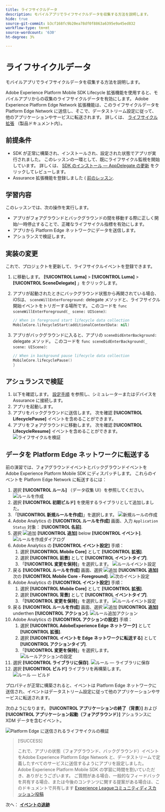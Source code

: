 ```yaml
---
title: ライフサイクルデータ
description: モバイルアプリでライフサイクルデータを収集する方法を説明します。
hide: true
source-git-commit: b3cf168fc9b20ea78df0f8863a6395e9a45ed832
workflow-type: tm+mt
source-wordcount: '630'
ht-degree: 3%

---
```


# ライフサイクルデータ

モバイルアプリでライフサイクルデータを収集する方法を説明します。

Adobe Experience Platform Mobile SDK Lifecycle 拡張機能を使用すると、モバイルアプリからの収集のライフサイクルデータを有効にします。 Adobe Experience Platform Edge Network 拡張機能は、このライフサイクルデータを Platform Edge Network に送信し、そこで、データストリーム設定に従って、他のアプリケーションやサービスに転送されます。 詳しくは、 [ライフサイクル拡張](https://developer.adobe.com/client-sdks/documentation/lifecycle-for-edge-network/) （製品ドキュメント内）。


## 前提条件

* SDK が正常に構築され、インストールされ、設定された状態でアプリが実行されました。 このレッスンの一環として、既にライフサイクル監視を開始しています。 詳しくは、 [SDK のインストール — AppDelegate の更新](install-sdks.md#update-appdelegate) をクリックしてレビューします。
* Assurance 拡張機能を登録しました ( [前のレッスン](install-sdks.md).

## 学習内容

このレッスンでは、次の操作を実行します。

<!--
* Add lifecycle field group to the schema.
* -->
* アプリがフォアグラウンドとバックグラウンドの間を移動する際に正しく開始/一時停止することで、正確なライフサイクル指標を有効にします。
* アプリから Platform Edge ネットワークにデータを送信します。
* アシュランスで検証します。

<!--
## Add lifecycle field group to schema

The Consumer Experience Event field group you added in the [previous lesson](create-schema.md) already contains the lifecycle fields, so you can skip this step. If you don't use Consumer Experience Event field group in your own app, you can add the lifecycle fields by doing the following:

1. Navigate to the schema interface as described in the [previous lesson](create-schema.md).
1. Open the **Luma Mobile App Event Schema** schema and select **[!UICONTROL Add]** next to Field groups.
    ![select add](assets/lifecycle-add.png)
1. In the search bar, enter "lifecycle".
1. Select the checkbox next to **[!UICONTROL AEP Mobile Lifecycle Details]**.
1. Select **[!UICONTROL Add field groups]**.
    ![add field group](assets/lifecycle-lifecycle-field-group.png)
1. Select **[!UICONTROL Save]**.
    ![save](assets/lifecycle-lifecycle-save.png)
-->

## 実装の変更

これで、プロジェクトを更新して、ライフサイクルイベントを登録できます。

1. に移動します。 **[!UICONTROL Luma]** > **[!UICONTROL Luma]** > **[!UICONTROL SceneDelegate]** 」をクリックします。

1. アプリが起動されたときにバックグラウンド状態から再開されている場合、iOSは、 `sceneWillEnterForeground:` delegate メソッドと、ライフサイクル開始イベントをトリガーする場所です。 このコードを `func sceneWillEnterForeground(_ scene: UIScene)`:

   ```swift
   // When in foreground start lifecycle data collection
   MobileCore.lifecycleStart(additionalContextData: nil)
   ```

1. アプリがバックグラウンドに入ると、アプリの `sceneDidEnterBackground:` delegate メソッド。 このコードを  `func sceneDidEnterBackground(_ scene: UIScene)`:

   ```swift
   // When in background pause lifecycle data collection
   MobileCore.lifecyclePause()
   }
   ```

## アシュランスで検証

1. 以下を確認します。 [設定手順](assurance.md) を参照し、シミュレーターまたはデバイスを Assurance に接続します。
1. アプリを起動します。
1. アプリをバックグラウンドに送信します。 次を確認 **[!UICONTROL LifecyclePause]** イベントを含めることができます。
1. アプリをフォアグラウンドに移動します。 次を確認 **[!UICONTROL LifecycleResume]** イベントを含めることができます。
   ![ライフサイクルを検証](assets/lifecycle-lifecycle-assurance.png)


## データを Platform Edge ネットワークに転送する

前の演習では、フォアグラウンドイベントとバックグラウンドイベントをAdobe Experience Platform Mobile SDK にディスパッチします。 これらのイベントを Platform Edge Network に転送するには：

1. 選択 **[!UICONTROL ルール]** （データ収集 UI）を参照してください。
   ![ルールを作成](assets/rule-create.png)
1. 選択 **[!UICONTROL 初期ビルド]** を使用するライブラリとして追加しました。
1. 「**[!UICONTROL 新規ルールを作成]**」を選択します。
   ![新規ルールの作成](assets/rules-create-new.png)
1. Adobe Analytics の **[!UICONTROL ルールを作成]** 画面、入力 `Application Status` 対象： **[!UICONTROL 名前]**.
1. 選択 ![追加](https://spectrum.adobe.com/static/icons/workflow_18/Smock_AddCircle_18_N.svg) **[!UICONTROL 追加]** below **[!UICONTROL イベント]**.
   ![ルールを作成ダイアログ](assets/rule-create-name.png)
1. Adobe Analytics の **[!UICONTROL イベント設定]** 手順：
   1. 選択 **[!UICONTROL Mobile Core]** として **[!UICONTROL 拡張]**.
   1. 選択 **[!UICONTROL 前景]** として **[!UICONTROL イベントタイプ]**.
   1. 「**[!UICONTROL 変更を保持]**」を選択します。
      ![ルールイベント設定](assets/rule-event-configuration.png)
1. 戻る **[!UICONTROL ルールを作成]** 画面、選択 ![追加](https://spectrum.adobe.com/static/icons/workflow_18/Smock_AddCircle_18_N.svg) **[!UICONTROL 追加]** 次の **[!UICONTROL Mobile Core - Foreground]**.
   ![次のイベント設定](assets/rule-event-configuration-next.png)
1. Adobe Analytics の **[!UICONTROL イベント設定]** 手順：
   1. 選択 **[!UICONTROL Mobile Core]** として **[!UICONTROL 拡張]**.
   1. 選択 **[!UICONTROL 背景]** として **[!UICONTROL イベントタイプ]**.
   1. 「**[!UICONTROL 変更を保持]**」を選択します。
      ![ルールイベント設定](assets/rule-event-configuration-background.png)
1. 戻る **[!UICONTROL ルールを作成]** 画面、選択 ![追加](https://spectrum.adobe.com/static/icons/workflow_18/Smock_AddCircle_18_N.svg) **[!UICONTROL 追加]** underthen **[!UICONTROL アクション]**.
   ![ルール追加アクション](assets/rule-action-button.png)
1. Adobe Analytics の **[!UICONTROL アクションの設定]** 手順：
   1. 選択 **[!UICONTROL AdobeExperience Edge ネットワーク]** として **[!UICONTROL 拡張]**.
   1. 選択 **[!UICONTROL イベントを Edge ネットワークに転送する]** として **[!UICONTROL アクションタイプ]**.
   1. 「**[!UICONTROL 変更を保持]**」を選択します。
      ![ルールアクションの設定](assets/rule-action-configuration.png)
1. 選択 **[!UICONTROL ライブラリに保存]**.
   ![ルール — ライブラリに保存](assets/rule-save-to-library.png)
1. 選択 **[!UICONTROL ビルド]** ライブラリを再構築します。
   ![ルール — ビルド](assets/rule-build.png)

プロパティが正常に構築されると、イベントは Platform Edge ネットワークに送信され、イベントはデータストリーム設定に従って他のアプリケーションやサービスに転送されます。

次のようになります。 **[!UICONTROL アプリケーションの終了（背景）]** および **[!UICONTROL アプリケーション起動（フォアグラウンド）]** アシュランスに XDM データを含むイベント。

![Platform Edge に送信されるライフサイクルの検証](assets/lifecycle-edge-assurance.png)

>[!SUCCESS]
>
>これで、アプリの状態（フォアグラウンド、バックグラウンド）イベントをAdobe Experience Platform Edge Network と、データストリームで定義したすべてのサービスに送信するようにアプリを設定しました。<br>Adobe Experience Platform Mobile SDK の学習に時間を割いていただき、ありがとうございます。 ご質問がある場合、一般的なフィードバックを共有する場合、または今後のコンテンツに関する提案がある場合は、このドキュメントで共有します [Experience Leagueコミュニティディスカッション投稿](https://experienceleaguecommunities.adobe.com/t5/adobe-experience-platform-launch/tutorial-discussion-implement-adobe-experience-cloud-in-mobile/td-p/443796)

次へ： **[イベントの追跡](events.md)**
